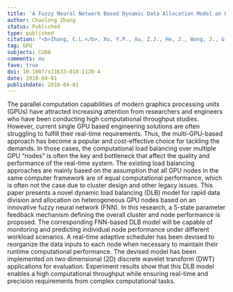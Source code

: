 ```yaml
---
title: 'A Fuzzy Neural Network Based Dynamic Data Allocation Model on Heterogeneous Multi-GPUs for Large-scale Computations'
author: Chaolong Zhang
status: Published
type: published
citation: "<b>Zhang, C.L.</b>, Xu, Y.P., Xu, Z.J., He, J., Wang, J., & Adu, J.H. (2018). A Fuzzy Neural Network Based Dynamic Data Allocation Model on Heterogeneous Multi-GPUs for Large-scale Computations. International Journal of Automation and Computing, 15(2), 181-193."
tag: GPU
subjects: CUDA
comments: no
fave: true
doi: 10.1007/s11633-018-1120-4
date: 2018-04-01
publishdate: 2018-04-01
---
```


The parallel computation capabilities of modern graphics processing units (GPUs) have attracted increasing attention from researchers and engineers who have been conducting high computational throughput studies. However, current single GPU based engineering solutions are often struggling to fulfill their real-time requirements. Thus, the multi-GPU-based approach has become a popular and cost-effective choice for tackling the demands. In those cases, the computational load balancing over multiple GPU “nodes” is often the key and bottleneck that affect the quality and performance of the real-time system. The existing load balancing approaches are mainly based on the assumption that all GPU nodes in the same computer framework are of equal computational performance, which is often not the case due to cluster design and other legacy issues. This paper presents a novel dynamic load balancing (DLB) model for rapid data division and allocation on heterogeneous GPU nodes based on an innovative fuzzy neural network (FNN). In this research, a 5-state parameter feedback mechanism defining the overall cluster and node performance is proposed. The corresponding FNN-based DLB model will be capable of monitoring and predicting individual node performance under different workload scenarios. A real-time adaptive scheduler has been devised to reorganize the data inputs to each node when necessary to maintain their runtime computational performance. The devised model has been implemented on two dimensional (2D) discrete wavelet transform (DWT) applications for evaluation. Experiment results show that this DLB model enables a high computational throughput while ensuring real-time and precision requirements from complex computational tasks.